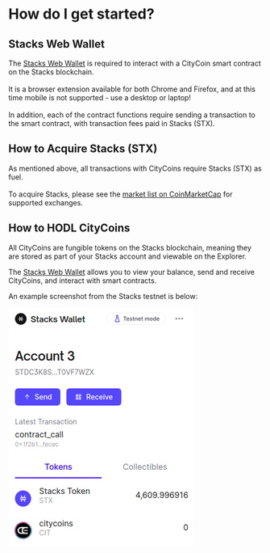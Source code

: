 # How do I get started?

## **Stacks Web Wallet**

The [Stacks Web Wallet](https://hiro.so/wallet/install-web) is required to interact with a CityCoin smart contract on the Stacks blockchain.\
\
It is a browser extension available for both Chrome and Firefox, and at this time mobile is not supported - use a desktop or laptop!\
\
In addition, each of the contract functions require sending a transaction to the smart contract, with transaction fees paid in Stacks (STX).

## **How to Acquire Stacks (STX)**

As mentioned above, all transactions with CityCoins require Stacks (STX) as fuel.\
\
To acquire Stacks, please see the [market list on CoinMarketCap](https://coinmarketcap.com/currencies/stacks/markets/) for supported exchanges.

## **How to HODL CityCoins**

All CityCoins are fungible tokens on the Stacks blockchain, meaning they are stored as part of your Stacks account and viewable on the Explorer.

The [Stacks Web Wallet](https://www.hiro.so/wallet/install-web) allows you to view your balance, send and receive CityCoins, and interact with smart contracts.

An example screenshot from the Stacks testnet is below:

![wallet display example from testnet](<.gitbook/assets/wallet-token-example (1).png>)

